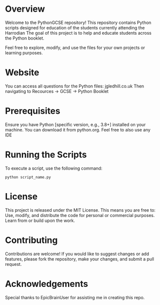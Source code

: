 # Overview

Welcome to the PythonGCSE repository! This repository contains Python scripts designed for education of the students currently attending the Harrodian
The goal of this project is to help and educate students across the Python booklet.
    
Feel free to explore, modify, and use the files for your own projects or learning purposes.

# Website

You can access all questions for the Python files: jgledhill.co.uk
Then navigating to Recources -> GCSE -> Python Booklet

# Prerequisites

Ensure you have Python [specific version, e.g., 3.8+] installed on your machine. You can download it from python.org.
Feel free to also use any IDE

# Running the Scripts

To execute a script, use the following command:
	
	python script_name.py

# License

This project is released under the MIT License. This means you are free to: Use, modify, and distribute the code for personal or commercial purposes. Learn from or build upon the work.

# Contributing

Contributions are welcome! If you would like to suggest changes or add features, please fork the repository, make your changes, and submit a pull request.

# Acknowledgements

Special thanks to EpicBrainUser for assisting me in creating this repo.

